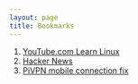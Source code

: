 ```yaml
---
layout: page
title: Bookmarks
---
```


1. [YouTube.com Learn Linux](https://www.youtube.com/watch?v=wBp0Rb-ZJak)
2. [Hacker News](https://news.ycombinator.com/)
3. [PiVPN mobile connection fix](https://github.com/pivpn/pivpn/issues/54#issue-166925984)
